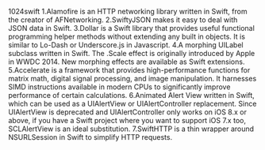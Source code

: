 1024swift
1.Alamofire is an HTTP networking library written in Swift, from the creator of AFNetworking.
2.SwiftyJSON makes it easy to deal with JSON data in Swift.
3.Dollar is a Swift library that provides useful functional programming helper methods without extending any built in objects. It is similar to Lo-Dash or Underscore.js in Javascript.
4.A morphing UILabel subclass written in Swift. The .Scale effect is originally introduced by Apple in WWDC 2014. New morphing effects are available as Swift extensions.
5.Accelerate is a framework that provides high-performance functions for matrix math, digital signal processing, and image manipulation. It harnesses SIMD instructions available in modern CPUs to significantly improve performance of certain calculations.
6.Animated Alert View written in Swift, which can be used as a UIAlertView or UIAlertController replacement. Since UIAlertView is deprecated and UIAlertController only works on iOS 8.x or above, if you have a Swift project where you want to support iOS 7.x too, SCLAlertView is an ideal substitution.
7.SwiftHTTP is a thin wrapper around NSURLSession in Swift to simplify HTTP requests.
